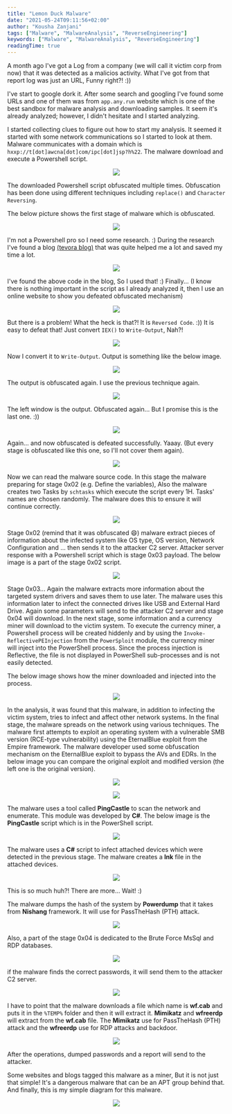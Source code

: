 ```yaml
---
title: "Lemon Duck Malware"
date: "2021-05-24T09:11:56+02:00"
author: "Kousha Zanjani"
tags: ["Malware", "MalwareAnalysis", "ReverseEngineering"]
keywords: ["Malware", "MalwareAnalysis", "ReverseEngineering"]
readingTime: true
---
```


A month ago I've got a Log from a company (we will call it victim corp from now) that it was detected as a malicios activity. What I've got from that report log was just an URL, Funny right?! :))

I've start to google dork it. After some search and googling I've found some URLs and one of them was from `app.any.run` website which is one of the best sandbox for malware analysis and downloading samples. It seem it's already analyzed; however, I didn't hesitate and I started analyzing.

I started collecting clues to figure out how to start my analysis. It seemed it started with some network communications so I started to look at them.
Malware communicates with a domain which is `hxxp://t[dot]awcna[dot]com/ipc[dot]jsp?h%22`. The malware download and execute a Powershell script.

<!--![Stage-1](https://user-images.githubusercontent.com/36133745/119378384-79a65f80-bcd3-11eb-9f82-3a3bbf0bfc4d.png)-->
<p align="center">
<img src="https://user-images.githubusercontent.com/36133745/119378384-79a65f80-bcd3-11eb-9f82-3a3bbf0bfc4d.png">
</p>

The downloaded Powershell script obfuscated multiple times. Obfuscation has been done using different techniques including `replace()` and `Character Reversing`.

The below picture shows the first stage of malware which is obfuscated.

<p align="center">
<img src="https://user-images.githubusercontent.com/36133745/119380119-8b890200-bcd5-11eb-992d-9b3f425ad7b9.png">
</p>

I'm not a Powershell pro so I need some research. :) During the research I've found a blog [(tevora blog)](https://threat.tevora.com/5-minute-forensics-decoding-powershell-payloads) that was quite helped me a lot and saved my time a lot. 


<p align="center">
<img src="https://user-images.githubusercontent.com/36133745/119380411-ec183f00-bcd5-11eb-8bee-acc89fae93c6.png">
</p>

I've found the above code in the blog, So I used that! :)
Finally... (I know there is nothing important in the script as I already analyzed it, then I use an online website to show you defeated obfuscated mechanism)

<p align="center">
<img src="https://user-images.githubusercontent.com/36133745/119382872-e4599a00-bcd7-11eb-866a-0c42472d2ae3.png">
</p>

But there is a problem! What the heck is that?! It is `Reversed Code`. :)) It is easy to defeat that! Just convert `IEX()` to `Write-Output`, Nah?!
<p align="center">
<img src="https://user-images.githubusercontent.com/36133745/119383592-c2144c00-bcd8-11eb-8a65-4af06346653e.png">
</p>

Now I convert it to `Write-Output`. Output is something like the below image.

<p align="center">
<img src="https://user-images.githubusercontent.com/36133745/119383809-0c95c880-bcd9-11eb-8264-e948d3f1c4d8.png">
</p>

The output is obfuscated again. I use the previous technique again.

<p align="center">
<img src="https://user-images.githubusercontent.com/36133745/119384258-a9586600-bcd9-11eb-9cda-15614c02fd8f.png">
</p>
The left window is the output. Obfuscated again... But I promise this is the last one. :))
<p align="center">
<img src="https://user-images.githubusercontent.com/36133745/119384378-de64b880-bcd9-11eb-8a08-8353ed98b7dc.png">
</p>

Again... and now obfuscated is defeated successfully. Yaaay. (But every stage is obfuscated like this one, so I'll not cover them again).
<p align="center">
<img src="https://user-images.githubusercontent.com/36133745/119384632-40252280-bcda-11eb-87a8-7859bc373ea8.png">
</p>

Now we can read the malware source code. In this stage the malware preparing for stage 0x02 (e.g. Define the variables), Also the malware creates two Tasks by `schtasks` which execute the script every 1H. Tasks' names are chosen randomly. The malware does this to ensure it will continue correctly.

<p align="center">
<img src="https://user-images.githubusercontent.com/36133745/119385109-ef61f980-bcda-11eb-9e48-4d451660822a.png">
</p>

Stage 0x02 (remind that it was obfuscated 😄) malware extract pieces of information about the infected system like OS type, OS version, Network Configuration and ... then sends it to the attacker C2 server. Attacker server response with a Powershell script which is stage 0x03 payload. The below image is a part of the stage 0x02 script.

<p align="center">
<img src="https://user-images.githubusercontent.com/36133745/119385685-be35f900-bcdb-11eb-8dde-e8c52703a9b7.png">
</p>

Stage 0x03... Again the malware extracts more information about the targeted system drivers and saves them to use later. The malware uses this information later to infect the connected drives like USB and External Hard Drive. Again some parameters will send to the attacker C2 server and stage 0x04 will download. In the next stage, some information and a currency miner will download to the victim system. To execute the currency miner, a Powershell process will be created hiddenly and by using the `Invoke-ReflectivePEInjection` from the `PowerSploit` module, the currency miner will inject into the PowerShell process. Since the process injection is Reflective, the file is not displayed in PowerShell sub-processes and is not easily detected.

The below image shows how the miner downloaded and injected into the process.

<p align="center">
<img src="https://user-images.githubusercontent.com/36133745/119385958-22f15380-bcdc-11eb-9434-2f87807fe3a3.png">
</p>

In the analysis, it was found that this malware, in addition to infecting the victim system, tries to infect and affect other network systems. In the final stage, the malware spreads on the network using various techniques. The malware first attempts to exploit an operating system with a vulnerable SMB version (RCE-type vulnerability) using the EternalBlue exploit from the Empire framework. The malware developer used some obfuscation mechanism on the EternalBlue exploit to bypass the AVs and EDRs. In the below image you can compare the original exploit and modified version (the left one is the original version).

<p align="center">
<img src="https://user-images.githubusercontent.com/36133745/119387742-9a27e700-bcde-11eb-870b-952a669861bc.png">
</p>
<p align="center">
<img src="https://user-images.githubusercontent.com/36133745/119387889-d52a1a80-bcde-11eb-9a70-e4f7d25cda5d.png">
</p>

The malware uses a tool called **PingCastle** to scan the network and enumerate. This module was developed by **C#**. The below image is the **PingCastle** script which is in the PowerShell script.

<p align="center">
<img src="https://user-images.githubusercontent.com/36133745/119388306-597c9d80-bcdf-11eb-8397-abfc68cf8955.png">
</p>

The malware uses a **C#** script to infect attached devices which were detected in the previous stage. The malware creates a **lnk** file in the attached devices.

<p align="center">
<img src="https://user-images.githubusercontent.com/36133745/119389617-220ef080-bce1-11eb-99f6-85d00ae544fc.png">
</p>

This is so much huh?! There are more... Wait! :)

The malware dumps the hash of the system by **Powerdump** that it takes from **Nishang** framework. It will use for PassTheHash (PTH) attack.

<p align="center">
<img src="https://user-images.githubusercontent.com/36133745/119390121-d27cf480-bce1-11eb-9575-d39510dd1999.png">
</p>

Also, a part of the stage 0x04 is dedicated to the Brute Force MsSql and RDP databases.

<p align="center">
<img src="https://user-images.githubusercontent.com/36133745/119390688-a7df6b80-bce2-11eb-98ef-6f74e8379e4e.png">
</p>

if the malware finds the correct passwords, it will send them to the attacker C2 server.

<p align="center">
<img src="https://user-images.githubusercontent.com/36133745/119390846-d9f0cd80-bce2-11eb-92a7-c9c95e4a7dee.png">
</p>

I have to point that the malware downloads a file which name is **wf.cab** and puts it in the `%TEMP%` folder and then it will extract it. **Mimikatz** and **wfreerdp** will extract from the **wf.cab** file. The **Mimikatz** use for PassTheHash (PTH) attack and the **wfreerdp** use for RDP attacks and backdoor.

<p align="center">
<img src="https://user-images.githubusercontent.com/36133745/119391966-50da9600-bce4-11eb-9555-8ace27e25901.png">
</p>

After the operations, dumped passwords and a report will send to the attacker.

Some websites and blogs tagged this malware as a miner, But it is not just that simple! It's a dangerous malware that can be an APT group behind that.
And finally, this is my simple diagram for this malware.

<p align="center">
<img src="https://user-images.githubusercontent.com/36133745/119392975-a6fc0900-bce5-11eb-9ccd-fcc651f56385.png">
</p>
